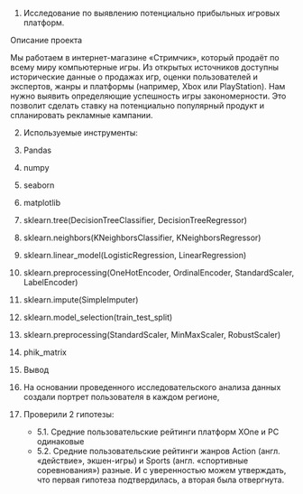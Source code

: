 1. Исследование по выявлению потенциально прибыльных игровых платформ.

Описание проекта

Мы работаем в интернет-магазине «Стримчик», который продаёт по всему миру компьютерные игры. Из открытых источников доступны исторические данные о продажах игр, оценки пользователей и экспертов, жанры и платформы (например, Xbox или PlayStation). Нам нужно выявить определяющие успешность игры закономерности. Это позволит сделать ставку на потенциально популярный продукт и спланировать рекламные кампании.

2. Используемые инструменты:

1. Pandas
2. numpy
3. seaborn
4. matplotlib
5. sklearn.tree(DecisionTreeClassifier, DecisionTreeRegressor)
6. sklearn.neighbors(KNeighborsClassifier, KNeighborsRegressor)
7. sklearn.linear_model(LogisticRegression, LinearRegression)
8. sklearn.preprocessing(OneHotEncoder, OrdinalEncoder, StandardScaler, LabelEncoder)
9. sklearn.impute(SimpleImputer)
10. sklearn.model_selection(train_test_split) 
11. sklearn.preprocessing(StandardScaler, MinMaxScaler, RobustScaler)
11. phik_matrix

3. Вывод

4. На основании проведенного исследовательского анализа данных создали портрет пользователя в каждом регионе,
5. Проверили 2 гипотезы:
    * 5.1. Средние пользовательские рейтинги платформ XOne и PC одинаковые 
    * 5.2. Средние пользовательские рейтинги жанров Action (англ. «действие», экшен-игры) и Sports (англ. «спортивные соревнования») разные. И с уверенностью можем утверждать, что первая гипотеза подтвердилась, а вторая была отвергнута.
